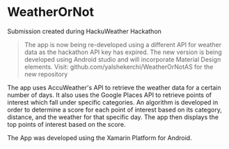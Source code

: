 # WeatherOrNot
Submission created during HackuWeather Hackathon

>The app is now being re-developed using a different API for weather data as the hackathon API key has expired. The new version is being developed using Android studio and will incorporate Material Design elements.
Visit: github.com/yalshekerchi/WeatherOrNotAS for the new repository

The app uses AccuWeather's API to retrieve the weather data for a certain number of days. It also uses the Google Places API to retrieve points of interest which fall under specific categories. An algorithm is developed in order to determine a score for each point of interest based on its category, distance, and the weather for that specific day. The app then displays the top points of interest based on the score.

The App was developed using the Xamarin Platform for Android.

